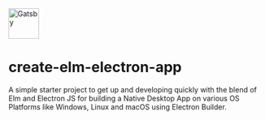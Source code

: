 <img alt="Gatsby" src="https://raw.githubusercontent.com/soulehshaikh99/repo-icons/master/svg/Electron_Vue.svg" width="60" />

# create-elm-electron-app
A simple starter project to get up and developing quickly with the blend of Elm and Electron JS for building a Native Desktop App on various OS Platforms like Windows, Linux and macOS using Electron Builder.
